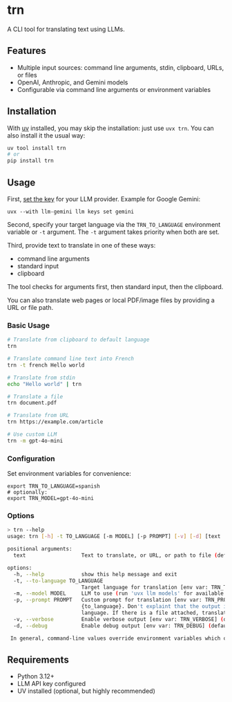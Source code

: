# trn

A CLI tool for translating text using LLMs.

## Features

- Multiple input sources: command line arguments, stdin, clipboard, URLs, or files
- OpenAI, Anthropic, and Gemini models
- Configurable via command line arguments or environment variables

## Installation

With [uv](https://docs.astral.sh/uv/) installed, you may skip the installation: just use
`uvx trn`. You can also install it the usual way:

```bash
uv tool install trn
# or
pip install trn
```

## Usage

First, [set the key](https://llm.datasette.io/en/stable/help.html#llm-keys-help) for your LLM
provider. Example for Google Gemini:

    uvx --with llm-gemini llm keys set gemini

Second, specify your target language via the `TRN_TO_LANGUAGE` environment variable or `-t` argument.
The `-t` argument takes priority when both are set.

Third, provide text to translate in one of these ways:

- command line arguments
- standard input
- clipboard

The tool checks for arguments first, then standard input, then the clipboard.

You can also translate web pages or local PDF/image files by providing a URL or file path.

### Basic Usage

```bash
# Translate from clipboard to default language
trn

# Translate command line text into French
trn -t french Hello world

# Translate from stdin
echo "Hello world" | trn

# Translate a file
trn document.pdf

# Translate from URL
trn https://example.com/article

# Use custom LLM
trn -m gpt-4o-mini
```

### Configuration

Set environment variables for convenience:

    export TRN_TO_LANGUAGE=spanish
    # optionally:
    export TRN_MODEL=gpt-4o-mini

### Options

```bash
> trn --help
usage: trn [-h] -t TO_LANGUAGE [-m MODEL] [-p PROMPT] [-v] [-d] [text ...]

positional arguments:
  text                  Text to translate, or URL, or path to file (default: None)

options:
  -h, --help            show this help message and exit
  -t, --to-language TO_LANGUAGE
                        Target language for translation [env var: TRN_TO_LANGUAGE] (default: None)
  -m, --model MODEL     LLM to use (run 'uvx llm models' for available models) [env var: TRN_MODEL] (default: gemini-2.5-flash)
  -p, --prompt PROMPT   Custom prompt for translation [env var: TRN_PROMPT] (default: Translate the text (it can be in any language) into
                        {to_language}. Don't explaint that the output is a translation. Tell me in case if you don't know about '{to_language}'
                        language. If there is a file attached, translate the contents of the file.)
  -v, --verbose         Enable verbose output [env var: TRN_VERBOSE] (default: False)
  -d, --debug           Enable debug output [env var: TRN_DEBUG] (default: False)

 In general, command-line values override environment variables which override defaults.
```
 
## Requirements

- Python 3.12+
- LLM API key configured
- UV installed (optional, but highly recommended)
